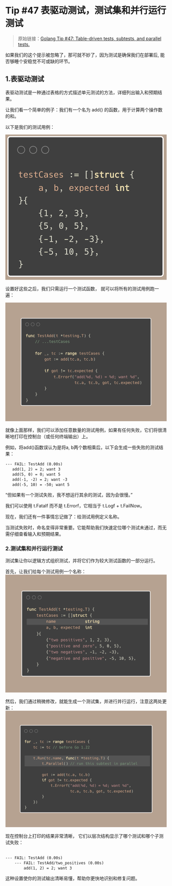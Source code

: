 # Tip #47 表驱动测试，测试集和并行运行测试

>  原始链接：[Golang Tip #47: Table-driven tests, subtests, and parallel tests.](https://twitter.com/func25/status/1767541900960276913)

如果我们的这个提示被忽略了，那可就不妙了，因为测试是确保我们在部署后, 能否够睡个安稳觉不可或缺的环节。

## 1.表驱动测试


表驱动测试是一种通过表格的方式描述单元测试的方法，详细列出输入和预期结果。

让我们看一个简单的例子：我们有一个名为 add() 的函数，用于计算两个操作数的和。

以下是我们的测试用例：

![](./images/047/001.png)

设置好这些之后，我们只需运行一个测试函数， 就可以将所有的测试用例跑一遍：

![](./images/047/002.png)

就像上面那样，我们可以添加任意数量的测试用例，如果有任何失败，它们将很清晰地打印在控制台（或任何终端输出）上。

例如，将add()函数误认为是将a, b两个数相乘后，以下会生成一些失败的测试结果：

```
--- FAIL: TestAdd (0.00s)
   add(1, 2) = 2; want 3
   add(5, 0) = 0; want 5
   add(-1, -2) = 2; want -3
   add(-5, 10) = -50; want 5
```


“但如果有一个测试失败，我不想运行其余的测试，因为会很慢。”

我们可以使用 t.Fatalf 而不是 t.Errorf，它相当于 t.Logf + t.FailNow。

现在，我们还有一件事情忘记做了：给测试用例定义名称。

当测试失败时，命名变得非常重要。它能帮助我们快速定位哪个测试未通过，而无需仔细查看输入和预期结果。

 ### 2.测试集和并行运行测试

测试集让你以逻辑方式组织测试，并将它们作为较大测试函数的一部分运行。

首先，让我们给每个测试用例一个名称：
![](./images/047/003.png)

然后，我们通过稍微修改，就能生成一个测试集，并进行并行运行，注意这两处更新：
![](./images/047/004.png)

现在控制台上打印的结果非常清晰， 它们以层次结构显示了哪个测试和哪个子测试失败：

```

--- FAIL: TestAdd (0.00s)
    --- FAIL: TestAdd/two_positives (0.00s)
        add(1, 2) = 2; want 3
```

这种设置使你的测试输出清晰易懂，帮助你更快地识别和修复问题。
